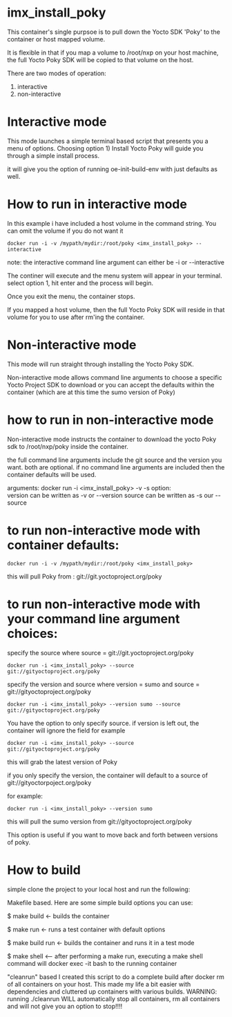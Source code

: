 # imx_install_poky

This container's single purpsoe is to pull down the Yocto SDK 'Poky' to the container or host mapped volume. 

It is flexible in that if you map a volume to /root/nxp on your host machine, the full Yocto Poky SDK
will be copied to that volume on the host.

There are two modes of operation:
1) interactive
2) non-interactive

# Interactive mode
This mode launches a simple terminal based script that presents you a menu of options.
Choosing option 1) Install Yocto Poky will guide you through a simple install process. 

it will give you the option of running oe-init-build-env with just defaults as well.

# How to run in interactive mode
In this example i have included a host volume in the command string.  You can omit the volume if you do not want it

    docker run -i -v /mypath/mydir:/root/poky <imx_install_poky> --interactive
note: the interactive command line argument can either be -i or --interactive

The continer will execute and the menu system will appear in your terminal.
select option 1, hit enter and the process will begin.

Once you exit the menu, the container stops.

If you mapped a host volume, then the full Yocto Poky SDK will reside in that volume for you to use after
rm'ing the container.

# Non-interactive mode
This mode will run straight through installing the Yocto Poky SDK. 

Non-interactive mode allows command line arguments to choose a specific Yocto Project SDK to download or you can accept the defaults within the container (which are at this time the sumo version of Poky)

# how to run in non-interactive mode
Non-interactive mode instructs the container to download the yocto Poky sdk to /root/nxp/poky inside the container.

the full command line arguments include the git source and the version you want.   both are optional.
if no command line arguments are included then the container defaults will be used.

arguments:
docker run -i <imx_install_poky> -v <version> -s <git source>
  option:  
  version can be written as -v or --version
  source can be written as -s our --source

# to run non-interactive mode with container defaults:

    docker run -i -v /mypath/mydir:/root/poky <imx_install_poky>

this will pull Poky from : git://git.yoctoproject.org/poky

# to run non-interactive mode with your command line argument choices:

specify the source where source = git://git.yoctoproject.org/poky

    docker run -i <imx_install_poky> --source git://gityoctoproject.org/poky

specify the version and source where version = sumo and source = git://gityoctoproject.org/poky

    docker run -i <imx_install_poky> --version sumo --source git://gityoctoproject.org/poky

You have the option to only specify source.  if version is left out, the container will ignore the field
for example

    docker run -i <imx_install_poky> --source git://gityoctoproject.org/poky
    
this will grab the latest version of Poky

if you only specify the version, the container will default to a source of git://gityoctorpoject.org/poky

for example:

    docker run -i <imx_install_poky> --version sumo
    
this will pull the sumo version from git://gityoctoproject.org/poky

This option is useful if you want to move back and forth between versions of poky.

# How to build
simple clone the project to your local host and run the following:

Makefile based.  Here are some simple build options you can use:

$ make build <- builds the container

$ make run <- runs a test container with default options

$ make build run <- builds the container and runs it in a test mode

$ make shell <-- after performing a make run, executing a make shell command will docker exec -it bash to the running container

"cleanrun" based
I created this script to do a complete build after docker rm of all containers on your host.
This made my life a bit easier with dependencies and cluttered up containers with various builds.
WARNING:  running ./cleanrun WILL automatically stop all containers, rm all containers and will not give you an option to stop!!!!  


